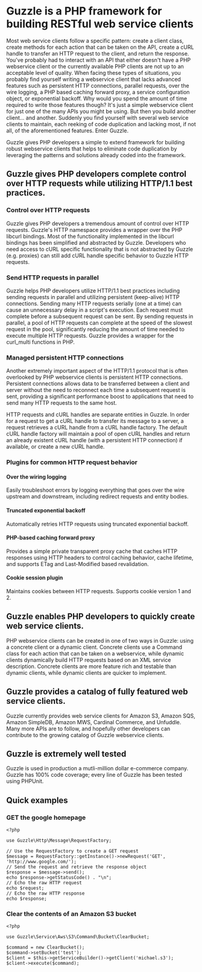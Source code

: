 # Guzzle is a PHP framework for building RESTful web service clients

Most web service clients follow a specific pattern: create a client class, create methods for each action that can be taken on the API, create a cURL handle to transfer an HTTP request to the client, and return the response.  You've probably had to interact with an API that either doesn't have a PHP webservice client or the currently available PHP clients are not up to an acceptable level of quality.  When facing these types of situations, you probably find yourself writing a webservice client that lacks advanced features such as persistent HTTP connections, parallel requests, over the wire logging, a PHP based caching forward proxy, a service configuration object, or exponential backoff.  Why would you spend the amount of time required to write those features though?  It's just a simple webservice client for just one of the many APIs you might be using.  But then you build another client... and another.  Suddenly you find yourself with several web service clients to maintain, each reeking of code duplication and lacking most, if not all, of the aforementioned features.  Enter Guzzle.

Guzzle gives PHP developers a simple to extend framework for building robust webservice clients that helps to eliminate code duplication by leveraging the patterns and solutions already coded into the framework.

## Guzzle gives PHP developers complete control over HTTP requests while utilizing HTTP/1.1 best practices.

### Control over HTTP requests

Guzzle gives PHP developers a tremendous amount of control over HTTP requests.  Guzzle's HTTP namespace provides a wrapper over the PHP libcurl bindings.  Most of the functionality implemented in the libcurl bindings has been simplified and abstracted by Guzzle.  Developers who need access to cURL specific functionality that is not abstracted by Guzzle (e.g. proxies) can still add cURL handle specific behavior to Guzzle HTTP requests.

### Send HTTP requests in parallel

Guzzle helps PHP developers utilize HTTP/1.1 best practices including sending requests in parallel and utilizing persistent (keep-alive) HTTP connections.  Sending many HTTP requests serially (one at a time) can cause an unnecessary delay in a script's execution.  Each request must complete before a subsequent request can be sent.  By sending requests in parallel, a pool of HTTP requests can complete at the speed of the slowest request in the pool, significantly reducing the amount of time needed to execute multiple HTTP requests.  Guzzle provides a wrapper for the curl_multi functions in PHP.

### Managed persistent HTTP connections

Another extremely important aspect of the HTTP/1.1 protocol that is often overlooked by PHP webservice clients is persistent HTTP connections.  Persistent connections allows data to be transferred between a client and server without the need to reconnect each time a subsequent request is sent, providing a significant performance boost to applications that need to send many HTTP requests to the same host.

HTTP requests and cURL handles are separate entities in Guzzle.  In order for a request to get a cURL handle to transfer its message to a server, a request retrieves a cURL handle from a cURL handle factory.  The default cURL handle factory will maintain a pool of open cURL handles and return an already existent cURL handle (with a persistent HTTP connection) if available, or create a new cURL handle.

### Plugins for common HTTP request behavior

#### Over the wiring logging

Easily troubleshoot errors by logging everything that goes over the wire upstream and downstream, including redirect requests and entity bodies.

#### Truncated exponential backoff

Automatically retries HTTP requests using truncated exponential backoff.

#### PHP-based caching forward proxy

Provides a simple private transparent proxy cache that caches HTTP responses using HTTP headers to control caching behavior, cache lifetime, and supports ETag and Last-Modified based revalidation.

#### Cookie session plugin

Maintains cookies between HTTP requests.  Supports cookie version 1 and 2.

## Guzzle enables PHP developers to quickly create web service clients.

PHP webservice clients can be created in one of two ways in Guzzle: using a concrete client or a dynamic client.  Concrete clients use a Command class for each action that can be taken on a webservice, while dynamic clients dynamically build HTTP requests based on an XML service description.  Concrete clients are more feature rich and testable than dynamic clients, while dynamic clients are quicker to implement.

## Guzzle provides a catalog of fully featured web service clients.

Guzzle currently provides web service clients for Amazon S3, Amazon SQS, Amazon SimpleDB, Amazon MWS, Cardinal Commerce, and Unfuddle.  Many more APIs are to follow, and hopefully other developers can contribute to the growing catalog of Guzzle webservice clients.

## Guzzle is extremely well tested

Guzzle is used in production a mutli-million dollar e-commerce company.  Guzzle has 100% code coverage; every line of Guzzle has been tested using PHPUnit.

## Quick examples

### GET the google homepage

    <?php

    use Guzzle\Http\Message\RequestFactory;

    // Use the RequestFactory to create a GET request
    $message = RequestFactory::getInstance()->newRequest('GET', 'http://www.google.com/');
    // Send the request and retrieve the response object
    $response = $message->send();
    echo $response->getStatusCode() . "\n";
    // Echo the raw HTTP request
    echo $request;
    // Echo the raw HTTP response
    echo $response;

### Clear the contents of an Amazon S3 bucket

    <?php

    use Guzzle\Service\Aws\S3\Command\Bucket\ClearBucket;

    $command = new ClearBucket();
    $command->setBucket('test');
    $client = $this->getServiceBuilder()->getClient('michael.s3');
    $client->execute($command);